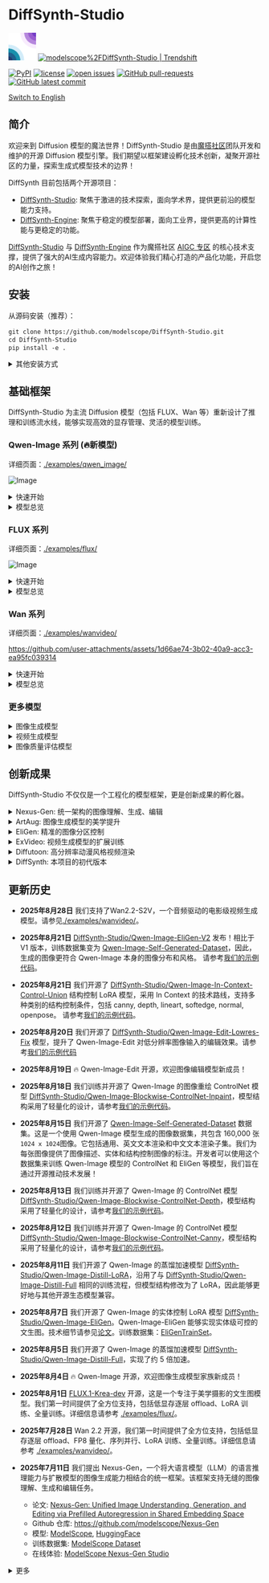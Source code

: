 # DiffSynth-Studio

<a href="https://github.com/modelscope/DiffSynth-Studio"><img src=".github/workflows/logo.gif" title="Logo" style="max-width:100%;" width="55" /></a> <a href="https://trendshift.io/repositories/10946" target="_blank"><img src="https://trendshift.io/api/badge/repositories/10946" alt="modelscope%2FDiffSynth-Studio | Trendshift" style="width: 250px; height: 55px;" width="250" height="55"/></a></p>

[![PyPI](https://img.shields.io/pypi/v/DiffSynth)](https://pypi.org/project/DiffSynth/)
[![license](https://img.shields.io/github/license/modelscope/DiffSynth-Studio.svg)](https://github.com/modelscope/DiffSynth-Studio/blob/master/LICENSE)
[![open issues](https://isitmaintained.com/badge/open/modelscope/DiffSynth-Studio.svg)](https://github.com/modelscope/DiffSynth-Studio/issues)
[![GitHub pull-requests](https://img.shields.io/github/issues-pr/modelscope/DiffSynth-Studio.svg)](https://GitHub.com/modelscope/DiffSynth-Studio/pull/)
[![GitHub latest commit](https://badgen.net/github/last-commit/modelscope/DiffSynth-Studio)](https://GitHub.com/modelscope/DiffSynth-Studio/commit/) 

[Switch to English](./README.md)

## 简介

欢迎来到 Diffusion 模型的魔法世界！DiffSynth-Studio 是由[魔搭社区](https://www.modelscope.cn/)团队开发和维护的开源 Diffusion 模型引擎。我们期望以框架建设孵化技术创新，凝聚开源社区的力量，探索生成式模型技术的边界！

DiffSynth 目前包括两个开源项目：
* [DiffSynth-Studio](https://github.com/modelscope/DiffSynth-Studio): 聚焦于激进的技术探索，面向学术界，提供更前沿的模型能力支持。
* [DiffSynth-Engine](https://github.com/modelscope/DiffSynth-Engine): 聚焦于稳定的模型部署，面向工业界，提供更高的计算性能与更稳定的功能。

[DiffSynth-Studio](https://github.com/modelscope/DiffSynth-Studio) 与 [DiffSynth-Engine](https://github.com/modelscope/DiffSynth-Engine) 作为魔搭社区 [AIGC 专区](https://modelscope.cn/aigc/home) 的核心技术支撑，提供了强大的AI生成内容能力。欢迎体验我们精心打造的产品化功能，开启您的AI创作之旅！

## 安装

从源码安装（推荐）：

```
git clone https://github.com/modelscope/DiffSynth-Studio.git
cd DiffSynth-Studio
pip install -e .
```

<details>
<summary>其他安装方式</summary>

从 pypi 安装（存在版本更新延迟，如需使用最新功能，请从源码安装）

```
pip install diffsynth
```

如果在安装过程中遇到问题，可能是由上游依赖包导致的，请参考这些包的文档：

* [torch](https://pytorch.org/get-started/locally/)
* [sentencepiece](https://github.com/google/sentencepiece)
* [cmake](https://cmake.org)
* [cupy](https://docs.cupy.dev/en/stable/install.html)

</details>



## 基础框架

DiffSynth-Studio 为主流 Diffusion 模型（包括 FLUX、Wan 等）重新设计了推理和训练流水线，能够实现高效的显存管理、灵活的模型训练。

### Qwen-Image 系列 (🔥新模型)

详细页面：[./examples/qwen_image/](./examples/qwen_image/)

![Image](https://github.com/user-attachments/assets/738078d8-8749-4a53-a046-571861541924)

<details>

<summary>快速开始</summary>

```python
from diffsynth.pipelines.qwen_image import QwenImagePipeline, ModelConfig
import torch

pipe = QwenImagePipeline.from_pretrained(
    torch_dtype=torch.bfloat16,
    device="cuda",
    model_configs=[
        ModelConfig(model_id="Qwen/Qwen-Image", origin_file_pattern="transformer/diffusion_pytorch_model*.safetensors"),
        ModelConfig(model_id="Qwen/Qwen-Image", origin_file_pattern="text_encoder/model*.safetensors"),
        ModelConfig(model_id="Qwen/Qwen-Image", origin_file_pattern="vae/diffusion_pytorch_model.safetensors"),
    ],
    tokenizer_config=ModelConfig(model_id="Qwen/Qwen-Image", origin_file_pattern="tokenizer/"),
)
prompt = "精致肖像，水下少女，蓝裙飘逸，发丝轻扬，光影透澈，气泡环绕，面容恬静，细节精致，梦幻唯美。"
image = pipe(prompt, seed=0, num_inference_steps=40)
image.save("image.jpg")
```

</details>

<details>

<summary>模型总览</summary>

|模型 ID|推理|低显存推理|全量训练|全量训练后验证|LoRA 训练|LoRA 训练后验证|
|-|-|-|-|-|-|-|
|[Qwen/Qwen-Image](https://www.modelscope.cn/models/Qwen/Qwen-Image)|[code](./examples/qwen_image/model_inference/Qwen-Image.py)|[code](./examples/qwen_image/model_inference_low_vram/Qwen-Image.py)|[code](./examples/qwen_image/model_training/full/Qwen-Image.sh)|[code](./examples/qwen_image/model_training/validate_full/Qwen-Image.py)|[code](./examples/qwen_image/model_training/lora/Qwen-Image.sh)|[code](./examples/qwen_image/model_training/validate_lora/Qwen-Image.py)|
|[Qwen/Qwen-Image-Edit](https://www.modelscope.cn/models/Qwen/Qwen-Image-Edit)|[code](./examples/qwen_image/model_inference/Qwen-Image-Edit.py)|[code](./examples/qwen_image/model_inference_low_vram/Qwen-Image-Edit.py)|[code](./examples/qwen_image/model_training/full/Qwen-Image-Edit.sh)|[code](./examples/qwen_image/model_training/validate_full/Qwen-Image-Edit.py)|[code](./examples/qwen_image/model_training/lora/Qwen-Image-Edit.sh)|[code](./examples/qwen_image/model_training/validate_lora/Qwen-Image-Edit.py)|
|[DiffSynth-Studio/Qwen-Image-EliGen-V2](https://www.modelscope.cn/models/DiffSynth-Studio/Qwen-Image-EliGen-V2)|[code](./examples/qwen_image/model_inference/Qwen-Image-EliGen-V2.py)|[code](./examples/qwen_image/model_inference_low_vram/Qwen-Image-EliGen-V2.py)|-|-|[code](./examples/qwen_image/model_training/lora/Qwen-Image-EliGen.sh)|[code](./examples/qwen_image/model_training/validate_lora/Qwen-Image-EliGen.py)|
|[DiffSynth-Studio/Qwen-Image-Distill-Full](https://www.modelscope.cn/models/DiffSynth-Studio/Qwen-Image-Distill-Full)|[code](./examples/qwen_image/model_inference/Qwen-Image-Distill-Full.py)|[code](./examples/qwen_image/model_inference_low_vram/Qwen-Image-Distill-Full.py)|[code](./examples/qwen_image/model_training/full/Qwen-Image-Distill-Full.sh)|[code](./examples/qwen_image/model_training/validate_full/Qwen-Image-Distill-Full.py)|[code](./examples/qwen_image/model_training/lora/Qwen-Image-Distill-Full.sh)|[code](./examples/qwen_image/model_training/validate_lora/Qwen-Image-Distill-Full.py)|
|[DiffSynth-Studio/Qwen-Image-Distill-LoRA](https://www.modelscope.cn/models/DiffSynth-Studio/Qwen-Image-Distill-LoRA)|[code](./examples/qwen_image/model_inference/Qwen-Image-Distill-LoRA.py)|[code](./examples/qwen_image/model_inference_low_vram/Qwen-Image-Distill-LoRA.py)|-|-|-|-|
|[DiffSynth-Studio/Qwen-Image-EliGen](https://www.modelscope.cn/models/DiffSynth-Studio/Qwen-Image-EliGen)|[code](./examples/qwen_image/model_inference/Qwen-Image-EliGen.py)|[code](./examples/qwen_image/model_inference_low_vram/Qwen-Image-EliGen.py)|-|-|[code](./examples/qwen_image/model_training/lora/Qwen-Image-EliGen.sh)|[code](./examples/qwen_image/model_training/validate_lora/Qwen-Image-EliGen.py)|
|[DiffSynth-Studio/Qwen-Image-Blockwise-ControlNet-Canny](https://modelscope.cn/models/DiffSynth-Studio/Qwen-Image-Blockwise-ControlNet-Canny)|[code](./examples/qwen_image/model_inference/Qwen-Image-Blockwise-ControlNet-Canny.py)|[code](./examples/qwen_image/model_inference_low_vram/Qwen-Image-Blockwise-ControlNet-Canny.py)|[code](./examples/qwen_image/model_training/full/Qwen-Image-Blockwise-ControlNet-Canny.sh)|[code](./examples/qwen_image/model_training/validate_full/Qwen-Image-Blockwise-ControlNet-Canny.py)|[code](./examples/qwen_image/model_training/lora/Qwen-Image-Blockwise-ControlNet-Canny.sh)|[code](./examples/qwen_image/model_training/validate_lora/Qwen-Image-Blockwise-ControlNet-Canny.py)|
|[DiffSynth-Studio/Qwen-Image-Blockwise-ControlNet-Depth](https://modelscope.cn/models/DiffSynth-Studio/Qwen-Image-Blockwise-ControlNet-Depth)|[code](./examples/qwen_image/model_inference/Qwen-Image-Blockwise-ControlNet-Depth.py)|[code](./examples/qwen_image/model_inference_low_vram/Qwen-Image-Blockwise-ControlNet-Depth.py)|[code](./examples/qwen_image/model_training/full/Qwen-Image-Blockwise-ControlNet-Depth.sh)|[code](./examples/qwen_image/model_training/validate_full/Qwen-Image-Blockwise-ControlNet-Depth.py)|[code](./examples/qwen_image/model_training/lora/Qwen-Image-Blockwise-ControlNet-Depth.sh)|[code](./examples/qwen_image/model_training/validate_lora/Qwen-Image-Blockwise-ControlNet-Depth.py)|
|[DiffSynth-Studio/Qwen-Image-Blockwise-ControlNet-Inpaint](https://modelscope.cn/models/DiffSynth-Studio/Qwen-Image-Blockwise-ControlNet-Inpaint)|[code](./examples/qwen_image/model_inference/Qwen-Image-Blockwise-ControlNet-Inpaint.py)|[code](./examples/qwen_image/model_inference_low_vram/Qwen-Image-Blockwise-ControlNet-Inpaint.py)|[code](./examples/qwen_image/model_training/full/Qwen-Image-Blockwise-ControlNet-Inpaint.sh)|[code](./examples/qwen_image/model_training/validate_full/Qwen-Image-Blockwise-ControlNet-Inpaint.py)|[code](./examples/qwen_image/model_training/lora/Qwen-Image-Blockwise-ControlNet-Inpaint.sh)|[code](./examples/qwen_image/model_training/validate_lora/Qwen-Image-Blockwise-ControlNet-Inpaint.py)|
|[DiffSynth-Studio/Qwen-Image-In-Context-Control-Union](https://www.modelscope.cn/models/DiffSynth-Studio/Qwen-Image-In-Context-Control-Union)|[code](./examples/qwen_image/model_inference/Qwen-Image-In-Context-Control-Union.py)|[code](./examples/qwen_image/model_inference_low_vram/Qwen-Image-In-Context-Control-Union.py)|-|-|[code](./examples/qwen_image/model_training/lora/Qwen-Image-In-Context-Control-Union.sh)|[code](./examples/qwen_image/model_training/validate_lora/Qwen-Image-In-Context-Control-Union.py)|
|[DiffSynth-Studio/Qwen-Image-Edit-Lowres-Fix](https://www.modelscope.cn/models/DiffSynth-Studio/Qwen-Image-Edit-Lowres-Fix)|[code](./examples/qwen_image/model_inference/Qwen-Image-Edit-Lowres-Fix.py)|[code](./examples/qwen_image/model_inference_low_vram/Qwen-Image-Edit-Lowres-Fix.py)|-|-|-|-|

</details>

### FLUX 系列

详细页面：[./examples/flux/](./examples/flux/)

![Image](https://github.com/user-attachments/assets/c01258e2-f251-441a-aa1e-ebb22f02594d)

<details>

<summary>快速开始</summary>

```python
import torch
from diffsynth.pipelines.flux_image_new import FluxImagePipeline, ModelConfig

pipe = FluxImagePipeline.from_pretrained(
    torch_dtype=torch.bfloat16,
    device="cuda",
    model_configs=[
        ModelConfig(model_id="black-forest-labs/FLUX.1-dev", origin_file_pattern="flux1-dev.safetensors"),
        ModelConfig(model_id="black-forest-labs/FLUX.1-dev", origin_file_pattern="text_encoder/model.safetensors"),
        ModelConfig(model_id="black-forest-labs/FLUX.1-dev", origin_file_pattern="text_encoder_2/"),
        ModelConfig(model_id="black-forest-labs/FLUX.1-dev", origin_file_pattern="ae.safetensors"),
    ],
)

image = pipe(prompt="a cat", seed=0)
image.save("image.jpg")
```

</details>

<details>

<summary>模型总览</summary>

|模型 ID|额外参数|推理|低显存推理|全量训练|全量训练后验证|LoRA 训练|LoRA 训练后验证|
|-|-|-|-|-|-|-|-|
|[FLUX.1-dev](https://www.modelscope.cn/models/black-forest-labs/FLUX.1-dev)||[code](./examples/flux/model_inference/FLUX.1-dev.py)|[code](./examples/flux/model_inference_low_vram/FLUX.1-dev.py)|[code](./examples/flux/model_training/full/FLUX.1-dev.sh)|[code](./examples/flux/model_training/validate_full/FLUX.1-dev.py)|[code](./examples/flux/model_training/lora/FLUX.1-dev.sh)|[code](./examples/flux/model_training/validate_lora/FLUX.1-dev.py)|
|[FLUX.1-Krea-dev](https://www.modelscope.cn/models/black-forest-labs/FLUX.1-Krea-dev)||[code](./examples/flux/model_inference/FLUX.1-Krea-dev.py)|[code](./examples/flux/model_inference_low_vram/FLUX.1-Krea-dev.py)|[code](./examples/flux/model_training/full/FLUX.1-Krea-dev.sh)|[code](./examples/flux/model_training/validate_full/FLUX.1-Krea-dev.py)|[code](./examples/flux/model_training/lora/FLUX.1-Krea-dev.sh)|[code](./examples/flux/model_training/validate_lora/FLUX.1-Krea-dev.py)|
|[FLUX.1-Kontext-dev](https://www.modelscope.cn/models/black-forest-labs/FLUX.1-Kontext-dev)|`kontext_images`|[code](./examples/flux/model_inference/FLUX.1-Kontext-dev.py)|[code](./examples/flux/model_inference_low_vram/FLUX.1-Kontext-dev.py)|[code](./examples/flux/model_training/full/FLUX.1-Kontext-dev.sh)|[code](./examples/flux/model_training/validate_full/FLUX.1-Kontext-dev.py)|[code](./examples/flux/model_training/lora/FLUX.1-Kontext-dev.sh)|[code](./examples/flux/model_training/validate_lora/FLUX.1-Kontext-dev.py)|
|[FLUX.1-dev-Controlnet-Inpainting-Beta](https://www.modelscope.cn/models/alimama-creative/FLUX.1-dev-Controlnet-Inpainting-Beta)|`controlnet_inputs`|[code](./examples/flux/model_inference/FLUX.1-dev-Controlnet-Inpainting-Beta.py)|[code](./examples/flux/model_inference_low_vram/FLUX.1-dev-Controlnet-Inpainting-Beta.py)|[code](./examples/flux/model_training/full/FLUX.1-dev-Controlnet-Inpainting-Beta.sh)|[code](./examples/flux/model_training/validate_full/FLUX.1-dev-Controlnet-Inpainting-Beta.py)|[code](./examples/flux/model_training/lora/FLUX.1-dev-Controlnet-Inpainting-Beta.sh)|[code](./examples/flux/model_training/validate_lora/FLUX.1-dev-Controlnet-Inpainting-Beta.py)|
|[FLUX.1-dev-Controlnet-Union-alpha](https://www.modelscope.cn/models/InstantX/FLUX.1-dev-Controlnet-Union-alpha)|`controlnet_inputs`|[code](./examples/flux/model_inference/FLUX.1-dev-Controlnet-Union-alpha.py)|[code](./examples/flux/model_inference_low_vram/FLUX.1-dev-Controlnet-Union-alpha.py)|[code](./examples/flux/model_training/full/FLUX.1-dev-Controlnet-Union-alpha.sh)|[code](./examples/flux/model_training/validate_full/FLUX.1-dev-Controlnet-Union-alpha.py)|[code](./examples/flux/model_training/lora/FLUX.1-dev-Controlnet-Union-alpha.sh)|[code](./examples/flux/model_training/validate_lora/FLUX.1-dev-Controlnet-Union-alpha.py)|
|[FLUX.1-dev-Controlnet-Upscaler](https://www.modelscope.cn/models/jasperai/Flux.1-dev-Controlnet-Upscaler)|`controlnet_inputs`|[code](./examples/flux/model_inference/FLUX.1-dev-Controlnet-Upscaler.py)|[code](./examples/flux/model_inference_low_vram/FLUX.1-dev-Controlnet-Upscaler.py)|[code](./examples/flux/model_training/full/FLUX.1-dev-Controlnet-Upscaler.sh)|[code](./examples/flux/model_training/validate_full/FLUX.1-dev-Controlnet-Upscaler.py)|[code](./examples/flux/model_training/lora/FLUX.1-dev-Controlnet-Upscaler.sh)|[code](./examples/flux/model_training/validate_lora/FLUX.1-dev-Controlnet-Upscaler.py)|
|[FLUX.1-dev-IP-Adapter](https://www.modelscope.cn/models/InstantX/FLUX.1-dev-IP-Adapter)|`ipadapter_images`, `ipadapter_scale`|[code](./examples/flux/model_inference/FLUX.1-dev-IP-Adapter.py)|[code](./examples/flux/model_inference_low_vram/FLUX.1-dev-IP-Adapter.py)|[code](./examples/flux/model_training/full/FLUX.1-dev-IP-Adapter.sh)|[code](./examples/flux/model_training/validate_full/FLUX.1-dev-IP-Adapter.py)|[code](./examples/flux/model_training/lora/FLUX.1-dev-IP-Adapter.sh)|[code](./examples/flux/model_training/validate_lora/FLUX.1-dev-IP-Adapter.py)|
|[FLUX.1-dev-InfiniteYou](https://www.modelscope.cn/models/ByteDance/InfiniteYou)|`infinityou_id_image`, `infinityou_guidance`, `controlnet_inputs`|[code](./examples/flux/model_inference/FLUX.1-dev-InfiniteYou.py)|[code](./examples/flux/model_inference_low_vram/FLUX.1-dev-InfiniteYou.py)|[code](./examples/flux/model_training/full/FLUX.1-dev-InfiniteYou.sh)|[code](./examples/flux/model_training/validate_full/FLUX.1-dev-InfiniteYou.py)|[code](./examples/flux/model_training/lora/FLUX.1-dev-InfiniteYou.sh)|[code](./examples/flux/model_training/validate_lora/FLUX.1-dev-InfiniteYou.py)|
|[FLUX.1-dev-EliGen](https://www.modelscope.cn/models/DiffSynth-Studio/Eligen)|`eligen_entity_prompts`, `eligen_entity_masks`, `eligen_enable_on_negative`, `eligen_enable_inpaint`|[code](./examples/flux/model_inference/FLUX.1-dev-EliGen.py)|[code](./examples/flux/model_inference_low_vram/FLUX.1-dev-EliGen.py)|-|-|[code](./examples/flux/model_training/lora/FLUX.1-dev-EliGen.sh)|[code](./examples/flux/model_training/validate_lora/FLUX.1-dev-EliGen.py)|
|[FLUX.1-dev-LoRA-Encoder](https://www.modelscope.cn/models/DiffSynth-Studio/LoRA-Encoder-FLUX.1-Dev)|`lora_encoder_inputs`, `lora_encoder_scale`|[code](./examples/flux/model_inference/FLUX.1-dev-LoRA-Encoder.py)|[code](./examples/flux/model_inference_low_vram/FLUX.1-dev-LoRA-Encoder.py)|[code](./examples/flux/model_training/full/FLUX.1-dev-LoRA-Encoder.sh)|[code](./examples/flux/model_training/validate_full/FLUX.1-dev-LoRA-Encoder.py)|-|-|
|[FLUX.1-dev-LoRA-Fusion-Preview](https://modelscope.cn/models/DiffSynth-Studio/LoRAFusion-preview-FLUX.1-dev)||[code](./examples/flux/model_inference/FLUX.1-dev-LoRA-Fusion.py)|-|-|-|-|-|
|[Step1X-Edit](https://www.modelscope.cn/models/stepfun-ai/Step1X-Edit)|`step1x_reference_image`|[code](./examples/flux/model_inference/Step1X-Edit.py)|[code](./examples/flux/model_inference_low_vram/Step1X-Edit.py)|[code](./examples/flux/model_training/full/Step1X-Edit.sh)|[code](./examples/flux/model_training/validate_full/Step1X-Edit.py)|[code](./examples/flux/model_training/lora/Step1X-Edit.sh)|[code](./examples/flux/model_training/validate_lora/Step1X-Edit.py)|
|[FLEX.2-preview](https://www.modelscope.cn/models/ostris/Flex.2-preview)|`flex_inpaint_image`, `flex_inpaint_mask`, `flex_control_image`, `flex_control_strength`, `flex_control_stop`|[code](./examples/flux/model_inference/FLEX.2-preview.py)|[code](./examples/flux/model_inference_low_vram/FLEX.2-preview.py)|[code](./examples/flux/model_training/full/FLEX.2-preview.sh)|[code](./examples/flux/model_training/validate_full/FLEX.2-preview.py)|[code](./examples/flux/model_training/lora/FLEX.2-preview.sh)|[code](./examples/flux/model_training/validate_lora/FLEX.2-preview.py)|
|[Nexus-Gen](https://www.modelscope.cn/models/DiffSynth-Studio/Nexus-GenV2)|`nexus_gen_reference_image`|[code](./examples/flux/model_inference/Nexus-Gen-Editing.py)|[code](./examples/flux/model_inference_low_vram/Nexus-Gen-Editing.py)|[code](./examples/flux/model_training/full/Nexus-Gen.sh)|[code](./examples/flux/model_training/validate_full/Nexus-Gen.py)|[code](./examples/flux/model_training/lora/Nexus-Gen.sh)|[code](./examples/flux/model_training/validate_lora/Nexus-Gen.py)|

</details>

### Wan 系列

详细页面：[./examples/wanvideo/](./examples/wanvideo/)

https://github.com/user-attachments/assets/1d66ae74-3b02-40a9-acc3-ea95fc039314

<details>

<summary>快速开始</summary>

```python
import torch
from diffsynth import save_video
from diffsynth.pipelines.wan_video_new import WanVideoPipeline, ModelConfig

pipe = WanVideoPipeline.from_pretrained(
    torch_dtype=torch.bfloat16,
    device="cuda",
    model_configs=[
        ModelConfig(model_id="Wan-AI/Wan2.1-T2V-1.3B", origin_file_pattern="diffusion_pytorch_model*.safetensors", offload_device="cpu"),
        ModelConfig(model_id="Wan-AI/Wan2.1-T2V-1.3B", origin_file_pattern="models_t5_umt5-xxl-enc-bf16.pth", offload_device="cpu"),
        ModelConfig(model_id="Wan-AI/Wan2.1-T2V-1.3B", origin_file_pattern="Wan2.1_VAE.pth", offload_device="cpu"),
    ],
)
pipe.enable_vram_management()

video = pipe(
    prompt="纪实摄影风格画面，一只活泼的小狗在绿茵茵的草地上迅速奔跑。小狗毛色棕黄，两只耳朵立起，神情专注而欢快。阳光洒在它身上，使得毛发看上去格外柔软而闪亮。背景是一片开阔的草地，偶尔点缀着几朵野花，远处隐约可见蓝天和几片白云。透视感鲜明，捕捉小狗奔跑时的动感和四周草地的生机。中景侧面移动视角。",
    negative_prompt="色调艳丽，过曝，静态，细节模糊不清，字幕，风格，作品，画作，画面，静止，整体发灰，最差质量，低质量，JPEG压缩残留，丑陋的，残缺的，多余的手指，画得不好的手部，画得不好的脸部，畸形的，毁容的，形态畸形的肢体，手指融合，静止不动的画面，杂乱的背景，三条腿，背景人很多，倒着走",
    seed=0, tiled=True,
)
save_video(video, "video1.mp4", fps=15, quality=5)
```

</details>

<details>

<summary>模型总览</summary>

|模型 ID|额外参数|推理|全量训练|全量训练后验证|LoRA 训练|LoRA 训练后验证|
|-|-|-|-|-|-|-|
|[Wan-AI/Wan2.2-S2V-14B](https://www.modelscope.cn/models/Wan-AI/Wan2.2-S2V-14B)|`input_image`, `input_audio`, `audio_sample_rate`, `s2v_pose_video`|[code](./examples/wanvideo/model_inference/Wan2.2-S2V-14B.py)|-|-|-|-|
|[Wan-AI/Wan2.2-I2V-A14B](https://modelscope.cn/models/Wan-AI/Wan2.2-I2V-A14B)|`input_image`|[code](./examples/wanvideo/model_inference/Wan2.2-I2V-A14B.py)|[code](./examples/wanvideo/model_training/full/Wan2.2-I2V-A14B.sh)|[code](./examples/wanvideo/model_training/validate_full/Wan2.2-I2V-A14B.py)|[code](./examples/wanvideo/model_training/lora/Wan2.2-I2V-A14B.sh)|[code](./examples/wanvideo/model_training/validate_lora/Wan2.2-I2V-A14B.py)|
|[Wan-AI/Wan2.2-T2V-A14B](https://modelscope.cn/models/Wan-AI/Wan2.2-T2V-A14B)||[code](./examples/wanvideo/model_inference/Wan2.2-T2V-A14B.py)|[code](./examples/wanvideo/model_training/full/Wan2.2-T2V-A14B.sh)|[code](./examples/wanvideo/model_training/validate_full/Wan2.2-T2V-A14B.py)|[code](./examples/wanvideo/model_training/lora/Wan2.2-T2V-A14B.sh)|[code](./examples/wanvideo/model_training/validate_lora/Wan2.2-T2V-A14B.py)|
|[Wan-AI/Wan2.2-TI2V-5B](https://modelscope.cn/models/Wan-AI/Wan2.2-TI2V-5B)|`input_image`|[code](./examples/wanvideo/model_inference/Wan2.2-TI2V-5B.py)|[code](./examples/wanvideo/model_training/full/Wan2.2-TI2V-5B.sh)|[code](./examples/wanvideo/model_training/validate_full/Wan2.2-TI2V-5B.py)|[code](./examples/wanvideo/model_training/lora/Wan2.2-TI2V-5B.sh)|[code](./examples/wanvideo/model_training/validate_lora/Wan2.2-TI2V-5B.py)|
|[PAI/Wan2.2-Fun-A14B-InP](https://modelscope.cn/models/PAI/Wan2.2-Fun-A14B-InP)|`input_image`, `end_image`|[code](./examples/wanvideo/model_inference/Wan2.2-Fun-A14B-InP.py)|[code](./examples/wanvideo/model_training/full/Wan2.2-Fun-A14B-InP.sh)|[code](./examples/wanvideo/model_training/validate_full/Wan2.2-Fun-A14B-InP.py)|[code](./examples/wanvideo/model_training/lora/Wan2.2-Fun-A14B-InP.sh)|[code](./examples/wanvideo/model_training/validate_lora/Wan2.2-Fun-A14B-InP.py)|
|[PAI/Wan2.2-Fun-A14B-Control](https://modelscope.cn/models/PAI/Wan2.2-Fun-A14B-Control)|`control_video`, `reference_image`|[code](./examples/wanvideo/model_inference/Wan2.2-Fun-A14B-Control.py)|[code](./examples/wanvideo/model_training/full/Wan2.2-Fun-A14B-Control.sh)|[code](./examples/wanvideo/model_training/validate_full/Wan2.2-Fun-A14B-Control.py)|[code](./examples/wanvideo/model_training/lora/Wan2.2-Fun-A14B-Control.sh)|[code](./examples/wanvideo/model_training/validate_lora/Wan2.2-Fun-A14B-Control.py)|
|[PAI/Wan2.2-Fun-A14B-Control-Camera](https://modelscope.cn/models/PAI/Wan2.2-Fun-A14B-Control-Camera)|`control_camera_video`, `input_image`|[code](./examples/wanvideo/model_inference/Wan2.2-Fun-A14B-Control-Camera.py)|[code](./examples/wanvideo/model_training/full/Wan2.2-Fun-A14B-Control-Camera.sh)|[code](./examples/wanvideo/model_training/validate_full/Wan2.2-Fun-A14B-Control-Camera.py)|[code](./examples/wanvideo/model_training/lora/Wan2.2-Fun-A14B-Control-Camera.sh)|[code](./examples/wanvideo/model_training/validate_lora/Wan2.2-Fun-A14B-Control-Camera.py)|
|[Wan-AI/Wan2.1-T2V-1.3B](https://modelscope.cn/models/Wan-AI/Wan2.1-T2V-1.3B)||[code](./examples/wanvideo/model_inference/Wan2.1-T2V-1.3B.py)|[code](./examples/wanvideo/model_training/full/Wan2.1-T2V-1.3B.sh)|[code](./examples/wanvideo/model_training/validate_full/Wan2.1-T2V-1.3B.py)|[code](./examples/wanvideo/model_training/lora/Wan2.1-T2V-1.3B.sh)|[code](./examples/wanvideo/model_training/validate_lora/Wan2.1-T2V-1.3B.py)|
|[Wan-AI/Wan2.1-T2V-14B](https://modelscope.cn/models/Wan-AI/Wan2.1-T2V-14B)||[code](./examples/wanvideo/model_inference/Wan2.1-T2V-14B.py)|[code](./examples/wanvideo/model_training/full/Wan2.1-T2V-14B.sh)|[code](./examples/wanvideo/model_training/validate_full/Wan2.1-T2V-14B.py)|[code](./examples/wanvideo/model_training/lora/Wan2.1-T2V-14B.sh)|[code](./examples/wanvideo/model_training/validate_lora/Wan2.1-T2V-14B.py)|
|[Wan-AI/Wan2.1-I2V-14B-480P](https://modelscope.cn/models/Wan-AI/Wan2.1-I2V-14B-480P)|`input_image`|[code](./examples/wanvideo/model_inference/Wan2.1-I2V-14B-480P.py)|[code](./examples/wanvideo/model_training/full/Wan2.1-I2V-14B-480P.sh)|[code](./examples/wanvideo/model_training/validate_full/Wan2.1-I2V-14B-480P.py)|[code](./examples/wanvideo/model_training/lora/Wan2.1-I2V-14B-480P.sh)|[code](./examples/wanvideo/model_training/validate_lora/Wan2.1-I2V-14B-480P.py)|
|[Wan-AI/Wan2.1-I2V-14B-720P](https://modelscope.cn/models/Wan-AI/Wan2.1-I2V-14B-720P)|`input_image`|[code](./examples/wanvideo/model_inference/Wan2.1-I2V-14B-720P.py)|[code](./examples/wanvideo/model_training/full/Wan2.1-I2V-14B-720P.sh)|[code](./examples/wanvideo/model_training/validate_full/Wan2.1-I2V-14B-720P.py)|[code](./examples/wanvideo/model_training/lora/Wan2.1-I2V-14B-720P.sh)|[code](./examples/wanvideo/model_training/validate_lora/Wan2.1-I2V-14B-720P.py)|
|[Wan-AI/Wan2.1-FLF2V-14B-720P](https://modelscope.cn/models/Wan-AI/Wan2.1-FLF2V-14B-720P)|`input_image`, `end_image`|[code](./examples/wanvideo/model_inference/Wan2.1-FLF2V-14B-720P.py)|[code](./examples/wanvideo/model_training/full/Wan2.1-FLF2V-14B-720P.sh)|[code](./examples/wanvideo/model_training/validate_full/Wan2.1-FLF2V-14B-720P.py)|[code](./examples/wanvideo/model_training/lora/Wan2.1-FLF2V-14B-720P.sh)|[code](./examples/wanvideo/model_training/validate_lora/Wan2.1-FLF2V-14B-720P.py)|
|[PAI/Wan2.1-Fun-1.3B-InP](https://modelscope.cn/models/PAI/Wan2.1-Fun-1.3B-InP)|`input_image`, `end_image`|[code](./examples/wanvideo/model_inference/Wan2.1-Fun-1.3B-InP.py)|[code](./examples/wanvideo/model_training/full/Wan2.1-Fun-1.3B-InP.sh)|[code](./examples/wanvideo/model_training/validate_full/Wan2.1-Fun-1.3B-InP.py)|[code](./examples/wanvideo/model_training/lora/Wan2.1-Fun-1.3B-InP.sh)|[code](./examples/wanvideo/model_training/validate_lora/Wan2.1-Fun-1.3B-InP.py)|
|[PAI/Wan2.1-Fun-1.3B-Control](https://modelscope.cn/models/PAI/Wan2.1-Fun-1.3B-Control)|`control_video`|[code](./examples/wanvideo/model_inference/Wan2.1-Fun-1.3B-Control.py)|[code](./examples/wanvideo/model_training/full/Wan2.1-Fun-1.3B-Control.sh)|[code](./examples/wanvideo/model_training/validate_full/Wan2.1-Fun-1.3B-Control.py)|[code](./examples/wanvideo/model_training/lora/Wan2.1-Fun-1.3B-Control.sh)|[code](./examples/wanvideo/model_training/validate_lora/Wan2.1-Fun-1.3B-Control.py)|
|[PAI/Wan2.1-Fun-14B-InP](https://modelscope.cn/models/PAI/Wan2.1-Fun-14B-InP)|`input_image`, `end_image`|[code](./examples/wanvideo/model_inference/Wan2.1-Fun-14B-InP.py)|[code](./examples/wanvideo/model_training/full/Wan2.1-Fun-14B-InP.sh)|[code](./examples/wanvideo/model_training/validate_full/Wan2.1-Fun-14B-InP.py)|[code](./examples/wanvideo/model_training/lora/Wan2.1-Fun-14B-InP.sh)|[code](./examples/wanvideo/model_training/validate_lora/Wan2.1-Fun-14B-InP.py)|
|[PAI/Wan2.1-Fun-14B-Control](https://modelscope.cn/models/PAI/Wan2.1-Fun-14B-Control)|`control_video`|[code](./examples/wanvideo/model_inference/Wan2.1-Fun-14B-Control.py)|[code](./examples/wanvideo/model_training/full/Wan2.1-Fun-14B-Control.sh)|[code](./examples/wanvideo/model_training/validate_full/Wan2.1-Fun-14B-Control.py)|[code](./examples/wanvideo/model_training/lora/Wan2.1-Fun-14B-Control.sh)|[code](./examples/wanvideo/model_training/validate_lora/Wan2.1-Fun-14B-Control.py)|
|[PAI/Wan2.1-Fun-V1.1-1.3B-Control](https://modelscope.cn/models/PAI/Wan2.1-Fun-V1.1-1.3B-Control)|`control_video`, `reference_image`|[code](./examples/wanvideo/model_inference/Wan2.1-Fun-V1.1-1.3B-Control.py)|[code](./examples/wanvideo/model_training/full/Wan2.1-Fun-V1.1-1.3B-Control.sh)|[code](./examples/wanvideo/model_training/validate_full/Wan2.1-Fun-V1.1-1.3B-Control.py)|[code](./examples/wanvideo/model_training/lora/Wan2.1-Fun-V1.1-1.3B-Control.sh)|[code](./examples/wanvideo/model_training/validate_lora/Wan2.1-Fun-V1.1-1.3B-Control.py)|
|[PAI/Wan2.1-Fun-V1.1-14B-Control](https://modelscope.cn/models/PAI/Wan2.1-Fun-V1.1-14B-Control)|`control_video`, `reference_image`|[code](./examples/wanvideo/model_inference/Wan2.1-Fun-V1.1-14B-Control.py)|[code](./examples/wanvideo/model_training/full/Wan2.1-Fun-V1.1-14B-Control.sh)|[code](./examples/wanvideo/model_training/validate_full/Wan2.1-Fun-V1.1-14B-Control.py)|[code](./examples/wanvideo/model_training/lora/Wan2.1-Fun-V1.1-14B-Control.sh)|[code](./examples/wanvideo/examples/wanmodel_training/validate_lora/Wan2.1-Fun-V1.1-14B-Control.py)|
|[PAI/Wan2.1-Fun-V1.1-1.3B-InP](https://modelscope.cn/models/PAI/Wan2.1-Fun-V1.1-1.3B-InP)|`input_image`, `end_image`|[code](./examples/wanvideo/model_inference/Wan2.1-Fun-V1.1-1.3B-InP.py)|[code](./examples/wanvideo/model_training/full/Wan2.1-Fun-V1.1-1.3B-InP.sh)|[code](./examples/wanvideo/model_training/validate_full/Wan2.1-Fun-V1.1-1.3B-InP.py)|[code](./examples/wanvideo/model_training/lora/Wan2.1-Fun-V1.1-1.3B-InP.sh)|[code](./examples/wanvideo/model_training/validate_lora/Wan2.1-Fun-V1.1-1.3B-InP.py)|
|[PAI/Wan2.1-Fun-V1.1-14B-InP](https://modelscope.cn/models/PAI/Wan2.1-Fun-V1.1-14B-InP)|`input_image`, `end_image`|[code](./examples/wanvideo/model_inference/Wan2.1-Fun-V1.1-14B-InP.py)|[code](./examples/wanvideo/model_training/full/Wan2.1-Fun-V1.1-14B-InP.sh)|[code](./examples/wanvideo/model_training/validate_full/Wan2.1-Fun-V1.1-14B-InP.py)|[code](./examples/wanvideo/model_training/lora/Wan2.1-Fun-V1.1-14B-InP.sh)|[code](./examples/wanvideo/model_training/validate_lora/Wan2.1-Fun-V1.1-14B-InP.py)|
|[PAI/Wan2.1-Fun-V1.1-1.3B-Control-Camera](https://modelscope.cn/models/PAI/Wan2.1-Fun-V1.1-1.3B-Control-Camera)|`control_camera_video`, `input_image`|[code](./examples/wanvideo/model_inference/Wan2.1-Fun-V1.1-1.3B-Control-Camera.py)|[code](./examples/wanvideo/model_training/full/Wan2.1-Fun-V1.1-1.3B-Control-Camera.sh)|[code](./examples/wanvideo/model_training/validate_full/Wan2.1-Fun-V1.1-1.3B-Control-Camera.py)|[code](./examples/wanvideo/model_training/lora/Wan2.1-Fun-V1.1-1.3B-Control-Camera.sh)|[code](./examples/wanvideo/model_training/validate_lora/Wan2.1-Fun-V1.1-1.3B-Control-Camera.py)|
|[PAI/Wan2.1-Fun-V1.1-14B-Control-Camera](https://modelscope.cn/models/PAI/Wan2.1-Fun-V1.1-14B-Control-Camera)|`control_camera_video`, `input_image`|[code](./examples/wanvideo/model_inference/Wan2.1-Fun-V1.1-14B-Control-Camera.py)|[code](./examples/wanvideo/model_training/full/Wan2.1-Fun-V1.1-14B-Control-Camera.sh)|[code](./examples/wanvideo/model_training/validate_full/Wan2.1-Fun-V1.1-14B-Control-Camera.py)|[code](./examples/wanvideo/model_training/lora/Wan2.1-Fun-V1.1-14B-Control-Camera.sh)|[code](./examples/wanvideo/model_training/validate_lora/Wan2.1-Fun-V1.1-14B-Control-Camera.py)|
|[iic/VACE-Wan2.1-1.3B-Preview](https://modelscope.cn/models/iic/VACE-Wan2.1-1.3B-Preview)|`vace_control_video`, `vace_reference_image`|[code](./examples/wanvideo/model_inference/Wan2.1-VACE-1.3B-Preview.py)|[code](./examples/wanvideo/model_training/full/Wan2.1-VACE-1.3B-Preview.sh)|[code](./examples/wanvideo/model_training/validate_full/Wan2.1-VACE-1.3B-Preview.py)|[code](./examples/wanvideo/model_training/lora/Wan2.1-VACE-1.3B-Preview.sh)|[code](./examples/wanvideo/model_training/validate_lora/Wan2.1-VACE-1.3B-Preview.py)|
|[Wan-AI/Wan2.1-VACE-1.3B](https://modelscope.cn/models/Wan-AI/Wan2.1-VACE-1.3B)|`vace_control_video`, `vace_reference_image`|[code](./examples/wanvideo/model_inference/Wan2.1-VACE-1.3B.py)|[code](./examples/wanvideo/model_training/full/Wan2.1-VACE-1.3B.sh)|[code](./examples/wanvideo/model_training/validate_full/Wan2.1-VACE-1.3B.py)|[code](./examples/wanvideo/model_training/lora/Wan2.1-VACE-1.3B.sh)|[code](./examples/wanvideo/model_training/validate_lora/Wan2.1-VACE-1.3B.py)|
|[Wan-AI/Wan2.1-VACE-14B](https://modelscope.cn/models/Wan-AI/Wan2.1-VACE-14B)|`vace_control_video`, `vace_reference_image`|[code](./examples/wanvideo/model_inference/Wan2.1-VACE-14B.py)|[code](./examples/wanvideo/model_training/full/Wan2.1-VACE-14B.sh)|[code](./examples/wanvideo/model_training/validate_full/Wan2.1-VACE-14B.py)|[code](./examples/wanvideo/model_training/lora/Wan2.1-VACE-14B.sh)|[code](./examples/wanvideo/model_training/validate_lora/Wan2.1-VACE-14B.py)|
|[DiffSynth-Studio/Wan2.1-1.3b-speedcontrol-v1](https://modelscope.cn/models/DiffSynth-Studio/Wan2.1-1.3b-speedcontrol-v1)|`motion_bucket_id`|[code](./examples/wanvideo/model_inference/Wan2.1-1.3b-speedcontrol-v1.py)|[code](./examples/wanvideo/model_training/full/Wan2.1-1.3b-speedcontrol-v1.sh)|[code](./examples/wanvideo/model_training/validate_full/Wan2.1-1.3b-speedcontrol-v1.py)|[code](./examples/wanvideo/model_training/lora/Wan2.1-1.3b-speedcontrol-v1.sh)|[code](./examples/wanvideo/model_training/validate_lora/Wan2.1-1.3b-speedcontrol-v1.py)|

</details>



### 更多模型



<details>
<summary>图像生成模型</summary>

详细页面：[./examples/image_synthesis/](./examples/image_synthesis/)

|FLUX|Stable Diffusion 3|
|-|-|
|![image_1024_cfg](https://github.com/user-attachments/assets/984561e9-553d-4952-9443-79ce144f379f)|![image_1024](https://github.com/modelscope/DiffSynth-Studio/assets/35051019/4df346db-6f91-420a-b4c1-26e205376098)|

|Kolors|Hunyuan-DiT|
|-|-|
|![image_1024](https://github.com/modelscope/DiffSynth-Studio/assets/35051019/53ef6f41-da11-4701-8665-9f64392607bf)|![image_1024](https://github.com/modelscope/DiffSynth-Studio/assets/35051019/60b022c8-df3f-4541-95ab-bf39f2fa8bb5)|

|Stable Diffusion|Stable Diffusion XL|
|-|-|
|![1024](https://github.com/Artiprocher/DiffSynth-Studio/assets/35051019/6fc84611-8da6-4a1f-8fee-9a34eba3b4a5)|![1024](https://github.com/Artiprocher/DiffSynth-Studio/assets/35051019/67687748-e738-438c-aee5-96096f09ac90)|

</details>



<details>
<summary>视频生成模型</summary>

- HunyuanVideo：[./examples/HunyuanVideo/](./examples/HunyuanVideo/)

https://github.com/user-attachments/assets/48dd24bb-0cc6-40d2-88c3-10feed3267e9

- StepVideo：[./examples/stepvideo/](./examples/stepvideo/)

https://github.com/user-attachments/assets/5954fdaa-a3cf-45a3-bd35-886e3cc4581b

- CogVideoX：[./examples/CogVideoX/](./examples/CogVideoX/)

https://github.com/user-attachments/assets/26b044c1-4a60-44a4-842f-627ff289d006

</details>



<details>
<summary>图像质量评估模型</summary>

我们集成了一系列图像质量评估模型，这些模型可以用于图像生成模型的评测、对齐训练等场景中。

详细页面：[./examples/image_quality_metric/](./examples/image_quality_metric/)

* [ImageReward](https://github.com/THUDM/ImageReward)
* [Aesthetic](https://github.com/christophschuhmann/improved-aesthetic-predictor)
* [PickScore](https://github.com/yuvalkirstain/pickscore)
* [CLIP](https://github.com/openai/CLIP)
* [HPSv2](https://github.com/tgxs002/HPSv2)
* [HPSv2.1](https://github.com/tgxs002/HPSv2)
* [MPS](https://github.com/Kwai-Kolors/MPS)

</details>



## 创新成果

DiffSynth-Studio 不仅仅是一个工程化的模型框架，更是创新成果的孵化器。

<details>
<summary>Nexus-Gen: 统一架构的图像理解、生成、编辑</summary>

- 详细页面：https://github.com/modelscope/Nexus-Gen
- 论文：[Nexus-Gen: Unified Image Understanding, Generation, and Editing via Prefilled Autoregression in Shared Embedding Space](https://arxiv.org/pdf/2504.21356)
- 模型：[ModelScope](https://www.modelscope.cn/models/DiffSynth-Studio/Nexus-GenV2), [HuggingFace](https://huggingface.co/modelscope/Nexus-GenV2)
- 数据集：[ModelScope Dataset](https://www.modelscope.cn/datasets/DiffSynth-Studio/Nexus-Gen-Training-Dataset)
- 在线体验：[ModelScope Nexus-Gen Studio](https://www.modelscope.cn/studios/DiffSynth-Studio/Nexus-Gen)

![](https://github.com/modelscope/Nexus-Gen/raw/main/assets/illustrations/gen_edit.jpg)

</details>



<details>
<summary>ArtAug: 图像生成模型的美学提升</summary>

- 详细页面：[./examples/ArtAug/](./examples/ArtAug/)
- 论文：[ArtAug: Enhancing Text-to-Image Generation through Synthesis-Understanding Interaction](https://arxiv.org/abs/2412.12888)
- 模型：[ModelScope](https://www.modelscope.cn/models/DiffSynth-Studio/ArtAug-lora-FLUX.1dev-v1), [HuggingFace](https://huggingface.co/ECNU-CILab/ArtAug-lora-FLUX.1dev-v1)
- 在线体验：[ModelScope AIGC Tab](https://www.modelscope.cn/aigc/imageGeneration?tab=advanced&versionId=7228&modelType=LoRA&sdVersion=FLUX_1&modelUrl=modelscope%3A%2F%2FDiffSynth-Studio%2FArtAug-lora-FLUX.1dev-v1%3Frevision%3Dv1.0)

|FLUX.1-dev|FLUX.1-dev + ArtAug LoRA|
|-|-|
|![image_1_base](https://github.com/user-attachments/assets/e1d5c505-b423-45fe-be01-25c2758f5417)|![image_1_enhance](https://github.com/user-attachments/assets/335908e3-d0bd-41c2-9d99-d10528a2d719)|

</details>



<details>

<summary>EliGen: 精准的图像分区控制</summary>

- 详细页面：[./examples/EntityControl/](./examples/EntityControl/)
- 论文：[EliGen: Entity-Level Controlled Image Generation with Regional Attention](https://arxiv.org/abs/2501.01097)
- 模型：[ModelScope](https://www.modelscope.cn/models/DiffSynth-Studio/Eligen), [HuggingFace](https://huggingface.co/modelscope/EliGen)
- 在线体验：[ModelScope EliGen Studio](https://www.modelscope.cn/studios/DiffSynth-Studio/EliGen)
- 数据集：[EliGen Train Set](https://www.modelscope.cn/datasets/DiffSynth-Studio/EliGenTrainSet)

|实体控制区域|生成图像|
|-|-|
|![eligen_example_2_mask_0](https://github.com/user-attachments/assets/1c6d9445-5022-4d91-ad2e-dc05321883d1)|![eligen_example_2_0](https://github.com/user-attachments/assets/86739945-cb07-4a49-b3b3-3bb65c90d14f)|

</details>



<details>

<summary>ExVideo: 视频生成模型的扩展训练</summary>

- 项目页面：[Project Page](https://ecnu-cilab.github.io/ExVideoProjectPage/)
- 论文：[ExVideo: Extending Video Diffusion Models via Parameter-Efficient Post-Tuning](https://arxiv.org/abs/2406.14130)
- 代码样例：[./examples/ExVideo/](./examples/ExVideo/)
- 模型：[ModelScope](https://modelscope.cn/models/ECNU-CILab/ExVideo-SVD-128f-v1), [HuggingFace](https://huggingface.co/ECNU-CILab/ExVideo-SVD-128f-v1)

https://github.com/modelscope/DiffSynth-Studio/assets/35051019/d97f6aa9-8064-4b5b-9d49-ed6001bb9acc

</details>



<details>

<summary>Diffutoon: 高分辨率动漫风格视频渲染</summary>

- 项目页面：[Project Page](https://ecnu-cilab.github.io/DiffutoonProjectPage/)
- 论文：[Diffutoon: High-Resolution Editable Toon Shading via Diffusion Models](https://arxiv.org/abs/2401.16224)
- 代码样例：[./examples/Diffutoon/](./examples/Diffutoon/)

https://github.com/Artiprocher/DiffSynth-Studio/assets/35051019/b54c05c5-d747-4709-be5e-b39af82404dd

</details>



<details>

<summary>DiffSynth: 本项目的初代版本</summary>

- 项目页面：[Project Page](https://ecnu-cilab.github.io/DiffSynth.github.io/)
- 论文：[DiffSynth: Latent In-Iteration Deflickering for Realistic Video Synthesis](https://arxiv.org/abs/2308.03463)
- 代码样例：[./examples/diffsynth/](./examples/diffsynth/)

https://github.com/Artiprocher/DiffSynth-Studio/assets/35051019/59fb2f7b-8de0-4481-b79f-0c3a7361a1ea

</details>



## 更新历史
- **2025年8月28日** 我们支持了Wan2.2-S2V，一个音频驱动的电影级视频生成模型。请参见[./examples/wanvideo/](./examples/wanvideo/)。

- **2025年8月21日** [DiffSynth-Studio/Qwen-Image-EliGen-V2](https://www.modelscope.cn/models/DiffSynth-Studio/Qwen-Image-EliGen-V2) 发布！相比于 V1 版本，训练数据集变为 [Qwen-Image-Self-Generated-Dataset](https://www.modelscope.cn/datasets/DiffSynth-Studio/Qwen-Image-Self-Generated-Dataset)，因此，生成的图像更符合 Qwen-Image 本身的图像分布和风格。 请参考[我们的示例代码](./examples/qwen_image/model_inference_low_vram/Qwen-Image-EliGen-V2.py)。

- **2025年8月21日** 我们开源了 [DiffSynth-Studio/Qwen-Image-In-Context-Control-Union](https://www.modelscope.cn/models/DiffSynth-Studio/Qwen-Image-In-Context-Control-Union) 结构控制 LoRA 模型，采用 In Context 的技术路线，支持多种类别的结构控制条件，包括 canny, depth, lineart, softedge, normal, openpose。 请参考[我们的示例代码](./examples/qwen_image/model_inference/Qwen-Image-In-Context-Control-Union.py)。

- **2025年8月20日** 我们开源了 [DiffSynth-Studio/Qwen-Image-Edit-Lowres-Fix](https://www.modelscope.cn/models/DiffSynth-Studio/Qwen-Image-Edit-Lowres-Fix) 模型，提升了 Qwen-Image-Edit 对低分辨率图像输入的编辑效果。请参考[我们的示例代码](./examples/qwen_image/model_inference/Qwen-Image-Edit-Lowres-Fix.py)

- **2025年8月19日** 🔥 Qwen-Image-Edit 开源，欢迎图像编辑模型新成员！

- **2025年8月18日** 我们训练并开源了 Qwen-Image 的图像重绘 ControlNet 模型 [DiffSynth-Studio/Qwen-Image-Blockwise-ControlNet-Inpaint](https://www.modelscope.cn/models/DiffSynth-Studio/Qwen-Image-Blockwise-ControlNet-Inpaint)，模型结构采用了轻量化的设计，请参考[我们的示例代码](./examples/qwen_image/model_inference/Qwen-Image-Blockwise-ControlNet-Inpaint.py)。

- **2025年8月15日** 我们开源了 [Qwen-Image-Self-Generated-Dataset](https://www.modelscope.cn/datasets/DiffSynth-Studio/Qwen-Image-Self-Generated-Dataset) 数据集。这是一个使用 Qwen-Image 模型生成的图像数据集，共包含 160,000 张`1024 x 1024`图像。它包括通用、英文文本渲染和中文文本渲染子集。我们为每张图像提供了图像描述、实体和结构控制图像的标注。开发者可以使用这个数据集来训练 Qwen-Image 模型的 ControlNet 和 EliGen 等模型，我们旨在通过开源推动技术发展！

- **2025年8月13日** 我们训练并开源了 Qwen-Image 的 ControlNet 模型 [DiffSynth-Studio/Qwen-Image-Blockwise-ControlNet-Depth](https://modelscope.cn/models/DiffSynth-Studio/Qwen-Image-Blockwise-ControlNet-Depth)，模型结构采用了轻量化的设计，请参考[我们的示例代码](./examples/qwen_image/model_inference/Qwen-Image-Blockwise-ControlNet-Depth.py)。

- **2025年8月12日** 我们训练并开源了 Qwen-Image 的 ControlNet 模型 [DiffSynth-Studio/Qwen-Image-Blockwise-ControlNet-Canny](https://modelscope.cn/models/DiffSynth-Studio/Qwen-Image-Blockwise-ControlNet-Canny)，模型结构采用了轻量化的设计，请参考[我们的示例代码](./examples/qwen_image/model_inference/Qwen-Image-Blockwise-ControlNet-Canny.py)。

- **2025年8月11日** 我们开源了 Qwen-Image 的蒸馏加速模型 [DiffSynth-Studio/Qwen-Image-Distill-LoRA](https://www.modelscope.cn/models/DiffSynth-Studio/Qwen-Image-Distill-LoRA)，沿用了与 [DiffSynth-Studio/Qwen-Image-Distill-Full](https://www.modelscope.cn/models/DiffSynth-Studio/Qwen-Image-Distill-Full) 相同的训练流程，但模型结构修改为了 LoRA，因此能够更好地与其他开源生态模型兼容。

- **2025年8月7日** 我们开源了 Qwen-Image 的实体控制 LoRA 模型 [DiffSynth-Studio/Qwen-Image-EliGen](https://www.modelscope.cn/models/DiffSynth-Studio/Qwen-Image-EliGen)。Qwen-Image-EliGen 能够实现实体级可控的文生图。技术细节请参见[论文](https://arxiv.org/abs/2501.01097)。训练数据集：[EliGenTrainSet](https://www.modelscope.cn/datasets/DiffSynth-Studio/EliGenTrainSet)。

- **2025年8月5日** 我们开源了 Qwen-Image 的蒸馏加速模型 [DiffSynth-Studio/Qwen-Image-Distill-Full](https://www.modelscope.cn/models/DiffSynth-Studio/Qwen-Image-Distill-Full)，实现了约 5 倍加速。

- **2025年8月4日** 🔥 Qwen-Image 开源，欢迎图像生成模型家族新成员！

- **2025年8月1日** [FLUX.1-Krea-dev](https://www.modelscope.cn/models/black-forest-labs/FLUX.1-Krea-dev) 开源，这是一个专注于美学摄影的文生图模型。我们第一时间提供了全方位支持，包括低显存逐层 offload、LoRA 训练、全量训练。详细信息请参考 [./examples/flux/](./examples/flux/)。

- **2025年7月28日** Wan 2.2 开源，我们第一时间提供了全方位支持，包括低显存逐层 offload、FP8 量化、序列并行、LoRA 训练、全量训练。详细信息请参考 [./examples/wanvideo/](./examples/wanvideo/)。

- **2025年7月11日** 我们提出 Nexus-Gen，一个将大语言模型（LLM）的语言推理能力与扩散模型的图像生成能力相结合的统一框架。该框架支持无缝的图像理解、生成和编辑任务。
  - 论文: [Nexus-Gen: Unified Image Understanding, Generation, and Editing via Prefilled Autoregression in Shared Embedding Space](https://arxiv.org/pdf/2504.21356)
  - Github 仓库: https://github.com/modelscope/Nexus-Gen
  - 模型: [ModelScope](https://www.modelscope.cn/models/DiffSynth-Studio/Nexus-GenV2), [HuggingFace](https://huggingface.co/modelscope/Nexus-GenV2)
  - 训练数据集: [ModelScope Dataset](https://www.modelscope.cn/datasets/DiffSynth-Studio/Nexus-Gen-Training-Dataset)
  - 在线体验: [ModelScope Nexus-Gen Studio](https://www.modelscope.cn/studios/DiffSynth-Studio/Nexus-Gen)

<details>
<summary>更多</summary>

- **2025年6月15日** ModelScope 官方评测框架 [EvalScope](https://github.com/modelscope/evalscope) 现已支持文生图生成评测。请参考[最佳实践](https://evalscope.readthedocs.io/zh-cn/latest/best_practice/t2i_eval.html)指南进行尝试。

- **2025年3月25日** 我们的新开源项目 [DiffSynth-Engine](https://github.com/modelscope/DiffSynth-Engine) 现已开源！专注于稳定的模型部署，面向工业界，提供更好的工程支持、更高的计算性能和更稳定的功能。

- **2025年3月31日** 我们支持 InfiniteYou，一种用于 FLUX 的人脸特征保留方法。更多细节请参考 [./examples/InfiniteYou/](./examples/InfiniteYou/)。

- **2025年3月13日** 我们支持 HunyuanVideo-I2V，即腾讯开源的 HunyuanVideo 的图像到视频生成版本。更多细节请参考 [./examples/HunyuanVideo/](./examples/HunyuanVideo/)。

- **2025年2月25日** 我们支持 Wan-Video，这是阿里巴巴开源的一系列最先进的视频合成模型。详见 [./examples/wanvideo/](./examples/wanvideo/)。

- **2025年2月17日** 我们支持 [StepVideo](https://modelscope.cn/models/stepfun-ai/stepvideo-t2v/summary)！先进的视频合成模型！详见 [./examples/stepvideo](./examples/stepvideo/)。

- **2024年12月31日** 我们提出 EliGen，一种用于精确实体级别控制的文本到图像生成的新框架，并辅以修复融合管道，将其能力扩展到图像修复任务。EliGen 可以无缝集成现有的社区模型，如 IP-Adapter 和 In-Context LoRA，提升其通用性。更多详情，请见 [./examples/EntityControl](./examples/EntityControl/)。
  - 论文: [EliGen: Entity-Level Controlled Image Generation with Regional Attention](https://arxiv.org/abs/2501.01097)
  - 模型: [ModelScope](https://www.modelscope.cn/models/DiffSynth-Studio/Eligen), [HuggingFace](https://huggingface.co/modelscope/EliGen)
  - 在线体验: [ModelScope EliGen Studio](https://www.modelscope.cn/studios/DiffSynth-Studio/EliGen)
  - 训练数据集: [EliGen Train Set](https://www.modelscope.cn/datasets/DiffSynth-Studio/EliGenTrainSet)

- **2024年12月19日** 我们为 HunyuanVideo 实现了高级显存管理，使得在 24GB 显存下可以生成分辨率为 129x720x1280 的视频，或在仅 6GB 显存下生成分辨率为 129x512x384 的视频。更多细节请参考 [./examples/HunyuanVideo/](./examples/HunyuanVideo/)。

- **2024年12月18日** 我们提出 ArtAug，一种通过合成-理解交互来改进文生图模型的方法。我们以 LoRA 格式为 FLUX.1-dev 训练了一个 ArtAug 增强模块。该模型将 Qwen2-VL-72B 的美学理解融入 FLUX.1-dev，从而提升了生成图像的质量。
  - 论文: https://arxiv.org/abs/2412.12888
  - 示例: https://github.com/modelscope/DiffSynth-Studio/tree/main/examples/ArtAug
  - 模型: [ModelScope](https://www.modelscope.cn/models/DiffSynth-Studio/ArtAug-lora-FLUX.1dev-v1), [HuggingFace](https://huggingface.co/ECNU-CILab/ArtAug-lora-FLUX.1dev-v1)
  - 演示: [ModelScope](https://modelscope.cn/aigc/imageGeneration?tab=advanced&versionId=7228&modelType=LoRA&sdVersion=FLUX_1&modelUrl=modelscope%3A%2F%2FDiffSynth-Studio%2FArtAug-lora-FLUX.1dev-v1%3Frevision%3Dv1.0), HuggingFace (即将上线)

- **2024年10月25日** 我们提供了广泛的 FLUX ControlNet 支持。该项目支持许多不同的 ControlNet 模型，并且可以自由组合，即使它们的结构不同。此外，ControlNet 模型兼容高分辨率优化和分区控制技术，能够实现非常强大的可控图像生成。详见 [`./examples/ControlNet/`](./examples/ControlNet/)。

- **2024年10月8日** 我们发布了基于 CogVideoX-5B 和 ExVideo 的扩展 LoRA。您可以从 [ModelScope](https://modelscope.cn/models/ECNU-CILab/ExVideo-CogVideoX-LoRA-129f-v1) 或 [HuggingFace](https://huggingface.co/ECNU-CILab/ExVideo-CogVideoX-LoRA-129f-v1) 下载此模型。

- **2024年8月22日** 本项目现已支持 CogVideoX-5B。详见 [此处](/examples/video_synthesis/)。我们为这个文生视频模型提供了几个有趣的功能，包括：
  - 文本到视频
  - 视频编辑
  - 自我超分
  - 视频插帧

- **2024年8月22日** 我们实现了一个有趣的画笔功能，支持所有文生图模型。现在，您可以在 AI 的辅助下使用画笔创作惊艳的图像了！
  - 在我们的 [WebUI](#usage-in-webui) 中使用它。

- **2024年8月21日** DiffSynth-Studio 现已支持 FLUX。
  - 启用 CFG 和高分辨率修复以提升视觉质量。详见 [此处](/examples/image_synthesis/README.md)
  - LoRA、ControlNet 和其他附加模型将很快推出。

- **2024年6月21日** 我们提出 ExVideo，一种旨在增强视频生成模型能力的后训练微调技术。我们将 Stable Video Diffusion 进行了扩展，实现了长达 128 帧的长视频生成。
  - [项目页面](https://ecnu-cilab.github.io/ExVideoProjectPage/)
  - 源代码已在此仓库中发布。详见 [`examples/ExVideo`](./examples/ExVideo/)。
  - 模型已发布于 [HuggingFace](https://huggingface.co/ECNU-CILab/ExVideo-SVD-128f-v1) 和 [ModelScope](https://modelscope.cn/models/ECNU-CILab/ExVideo-SVD-128f-v1)。
  - 技术报告已发布于 [arXiv](https://arxiv.org/abs/2406.14130)。
  - 您可以在此 [演示](https://huggingface.co/spaces/modelscope/ExVideo-SVD-128f-v1) 中试用 ExVideo！

- **2024年6月13日** DiffSynth Studio 已迁移至 ModelScope。开发团队也从“我”转变为“我们”。当然，我仍会参与后续的开发和维护工作。

- **2024年1月29日** 我们提出 Diffutoon，这是一个出色的卡通着色解决方案。
  - [项目页面](https://ecnu-cilab.github.io/DiffutoonProjectPage/)
  - 源代码已在此项目中发布。
  - 技术报告（IJCAI 2024）已发布于 [arXiv](https://arxiv.org/abs/2401.16224)。

- **2023年12月8日** 我们决定启动一个新项目，旨在释放扩散模型的潜力，尤其是在视频合成方面。该项目的开发工作正式开始。

- **2023年11月15日** 我们提出 FastBlend，一种强大的视频去闪烁算法。
  - sd-webui 扩展已发布于 [GitHub](https://github.com/Artiprocher/sd-webui-fastblend)。
  - 演示视频已在 Bilibili 上展示，包含三个任务：
    - [视频去闪烁](https://www.bilibili.com/video/BV1d94y1W7PE)
    - [视频插帧](https://www.bilibili.com/video/BV1Lw411m71p)
    - [图像驱动的视频渲染](https://www.bilibili.com/video/BV1RB4y1Z7LF)
  - 技术报告已发布于 [arXiv](https://arxiv.org/abs/2311.09265)。
  - 其他用户开发的非官方 ComfyUI 扩展已发布于 [GitHub](https://github.com/AInseven/ComfyUI-fastblend)。

- **2023年10月1日** 我们发布了该项目的早期版本，名为 FastSDXL。这是构建一个扩散引擎的初步尝试。
  - 源代码已发布于 [GitHub](https://github.com/Artiprocher/FastSDXL)。
  - FastSDXL 包含一个可训练的 OLSS 调度器，以提高效率。
    - OLSS 的原始仓库位于 [此处](https://github.com/alibaba/EasyNLP/tree/master/diffusion/olss_scheduler)。
    - 技术报告（CIKM 2023）已发布于 [arXiv](https://arxiv.org/abs/2305.14677)。
    - 演示视频已发布于 [Bilibili](https://www.bilibili.com/video/BV1w8411y7uj)。
    - 由于 OLSS 需要额外训练，我们未在本项目中实现它。

- **2023年8月29日** 我们提出 DiffSynth，一个视频合成框架。
  - [项目页面](https://ecnu-cilab.github.io/DiffSynth.github.io/)。
  - 源代码已发布在 [EasyNLP](https://github.com/alibaba/EasyNLP/tree/master/diffusion/DiffSynth)。
  - 技术报告（ECML PKDD 2024）已发布于 [arXiv](https://arxiv.org/abs/2308.03463)。

</details>
